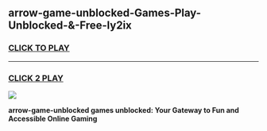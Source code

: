 
## arrow-game-unblocked-Games-Play-Unblocked-&-Free-ly2ix
<h3>
<a href="https://premium76.site?title=arrow-game-unblocked&ref=24A">CLICK TO PLAY</a></h3>
<hr>

<h3>
<a href="https://premium76.site?title=arrow-game-unblocked&ref=24A">CLICK 2 PLAY</a>
  
</h3>

<a href="https://premium76.site?title=arrow-game-unblocked&ref=24A"><img src="https://clearcache.store/games.png"></a>


**arrow-game-unblocked games unblocked: Your Gateway to Fun and Accessible Online Gaming**
